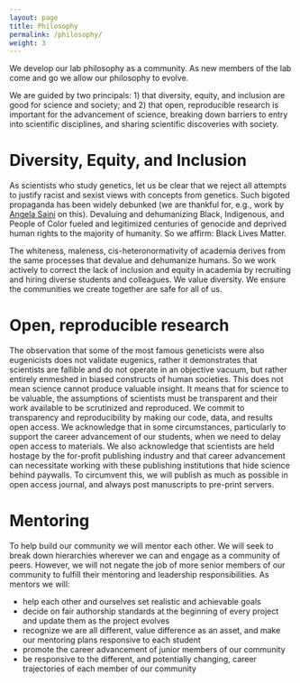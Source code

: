 ```yaml
---
layout: page
title: Philosophy
permalink: /philosophy/
weight: 3
---
```


We develop our lab philosophy as a community.  As new members of the lab come and go we allow our philosophy to evolve.

We are guided by two principals: 1) that diversity, equity, and inclusion are good for science and society; and 2) that open, reproducible research is important for the advancement of science, breaking down barriers to entry into scientific disciplines, and sharing scientific discoveries with society.

# Diversity, Equity, and Inclusion

As scientists who study genetics, let us be clear that we reject all attempts to justify racist and sexist views with concepts from genetics. Such bigoted propaganda has been widely debunked (we are thankful for, e.g., work by [Angela Saini](https://www.angelasaini.co.uk/) on this). Devaluing and dehumanizing Black, Indigenous, and People of Color fueled and legitimized centuries of genocide and deprived human rights to the majority of humanity. So we affirm: Black Lives Matter.

The whiteness, maleness, cis-heteronormativity of academia derives from the same processes that devalue and dehumanize humans. So we work actively to correct the lack of inclusion and equity in academia by recruiting and hiring diverse students and colleagues. We value diversity. We ensure the communities we create together are safe for all of us.

# Open, reproducible research

The observation that some of the most famous geneticists were also eugenicists does not validate eugenics, rather it demonstrates that scientists are fallible and do not operate in an objective vacuum, but rather entirely enmeshed in biased constructs of human societies. This does not mean science cannot produce valuable insight. It means that for science to be valuable, the assumptions of scientists must be transparent and their work available to be scrutinized and reproduced. We commit to transparency and reproducibility by making our code, data, and results open access. We acknowledge that in some circumstances, particularly to support the career advancement of our students, when we need to delay open access to materials. We also acknowledge that scientists are held hostage by the for-profit publishing industry and that career advancement can necessitate working with these publishing institutions that hide science behind paywalls. To circumvent this, we will publish as much as possible in open access journal, and always post manuscripts to pre-print servers.

# Mentoring

To help build our community we will mentor each other. We will seek to break down hierarchies wherever we can and engage as a community of peers. However, we will not negate the job of more senior members of our community to fulfill their mentoring and leadership responsibilities. As mentors we will:

- help each other and ourselves set realistic and achievable goals
- decide on fair authorship standards at the beginning of every project and update them as the project evolves
- recognize we are all different, value difference as an asset, and make our mentoring plans responsive to each student
- promote the career advancement of junior members of our community
- be responsive to the different, and potentially changing, career trajectories of each member of our community



